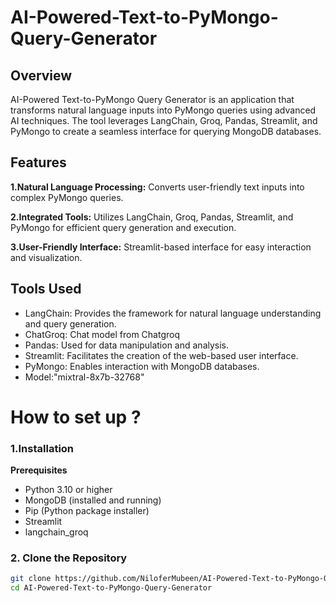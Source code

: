 # AI-Powered-Text-to-PyMongo-Query-Generator
## Overview
AI-Powered Text-to-PyMongo Query Generator is an application that transforms natural language inputs into PyMongo queries using advanced AI techniques. The tool leverages LangChain, Groq, Pandas, Streamlit, and PyMongo to create a seamless interface for querying MongoDB databases.

## Features
**1.Natural Language Processing:** Converts user-friendly text inputs into complex PyMongo queries.

**2.Integrated Tools:** Utilizes LangChain, Groq, Pandas, Streamlit, and PyMongo for efficient query generation and execution.

**3.User-Friendly Interface:** Streamlit-based interface for easy interaction and visualization.

## Tools Used
* LangChain: Provides the framework for natural language understanding and query generation.
* ChatGroq: Chat model from Chatgroq
* Pandas: Used for data manipulation and analysis.
* Streamlit: Facilitates the creation of the web-based user interface.
* PyMongo: Enables interaction with MongoDB databases.
* Model:"mixtral-8x7b-32768"

# How to set up ?

### 1.Installation
**Prerequisites**
* Python 3.10 or higher
* MongoDB (installed and running)
* Pip (Python package installer)
* Streamlit
* langchain_groq
  
### 2. Clone the Repository

```bash
git clone https://github.com/NiloferMubeen/AI-Powered-Text-to-PyMongo-Query-Generator.git
cd AI-Powered-Text-to-PyMongo-Query-Generator

